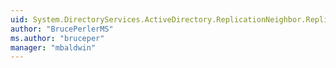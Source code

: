 ```yaml
---
uid: System.DirectoryServices.ActiveDirectory.ReplicationNeighbor.ReplicationNeighborOptions
author: "BrucePerlerMS"
ms.author: "bruceper"
manager: "mbaldwin"
---
```

